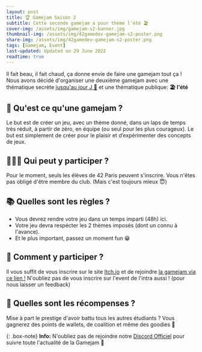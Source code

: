 ```yaml
---
layout: post
title: 🏆 Gamejam Saison 2
subtitle: Cette seconde gamejam a pour thème l'été 🏖
cover-img: /assets/img/gamejam-s2-banner.jpg
thumbnail-img: /assets/img/42gamedev-gamejam-s2-poster.png
share-img: /assets/img/42gamedev-gamejam-s2-poster.png
tags: [Gamejam, Event]
last-updated: Updated on 29 June 2022
readtime: true
---
```


Il fait beau, il fait chaud, ça donne envie de faire une gamejam tout ça !
Nous avons décidé d'organiser une deuxième gamejam avec une thématique secrète 
[jusqu'au jour J 📆](https://itch.io/jam/42gamedev-s2) et une thématique publique: **🏖 l'été**

## 👾 Qu'est ce qu'une gamejam ?
Le but est de créer un jeu, avec un thème donné, dans un laps de temps très réduit, à partir de zéro, en équipe (ou seul pour les plus courageux). Le but est simplement de créer pour le plaisir et d’expérimenter des concepts de jeux.

## 👩🏼‍💻 Qui peut y participer ?
Pour le moment, seuls les élèves de 42 Paris peuvent s'inscrire.
Vous n'êtes pas obligé d'être membre du club. (Mais c'est toujours mieux 😇)

## 📚 Quelles sont les règles ?
- Vous devrez rendre votre jeu dans un temps imparti (48h) ici.
- Votre jeu devra respécter les 2 thèmes imposés (dont un connu à l'avance).
- Et le plus important, passez un moment fun 😁

## 💼 Comment y participer ?
Il vous suffit de vous inscrire sur le site [Itch.io](https://itch.io)
et de rejoindre [la gamejam via ce lien !](https://itch.io/jam/42gamedev-s2)
N'oubliez pas de vous inscrire sur l'event de l'intra aussi ! (pour nous laisser un feedback)

## 🎁 Quelles sont les récompenses ?
Mise à part le prestige d'avoir battu tous les autres étudiants ?
Vous gagnerez des points de wallets, de coalition et même des goodies 👕

{: .box-note}
**Info:** N'oubliez pas de rejoindre notre [Discord Officiel](https://discord.gg/w9KPeC5uYa) pour suivre toute l'actualité de la Gamejam 🎉